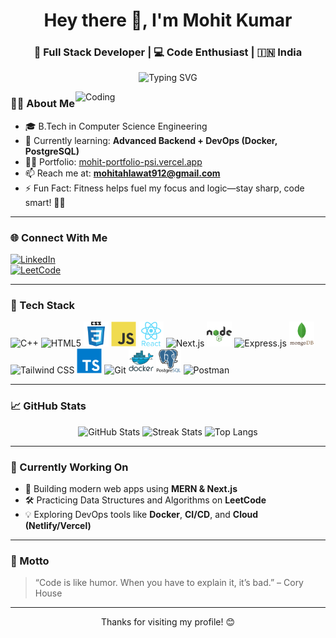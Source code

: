 <h1 align="center">Hey there 👋, I'm Mohit Kumar</h1>
<h3 align="center">🚀 Full Stack Developer | 💻 Code Enthusiast | 🇮🇳 India</h3>

<p align="center">
  <img src="https://readme-typing-svg.demolab.com?font=Fira+Code&weight=500&pause=1000&color=0E75B6&center=true&width=435&lines=Passionate+about+building+cool+stuff!;Love+React%2C+Next.js%2C+Node.js%2C+MongoDB;Always+learning+and+leveling+up+💪" alt="Typing SVG" />
</p>

<img align="right" alt="Coding" width="400" src="https://user-images.githubusercontent.com/55389276/140866485-8fb1c876-9a8f-4d6a-98dc-08c4981eaf70.gif" />

### 👨‍🎓 About Me

- 🎓 B.Tech in Computer Science Engineering  
- 🌱 Currently learning: **Advanced Backend + DevOps (Docker, PostgreSQL)**  
- 👨‍💻 Portfolio: [mohit-portfolio-psi.vercel.app](https://mohit-portfolio-psi.vercel.app)  
- 📫 Reach me at: **mohitahlawat912@gmail.com**  
- ⚡ Fun Fact: Fitness helps fuel my focus and logic—stay sharp, code smart! 🧠🏃

---

### 🌐 Connect With Me

[![LinkedIn](https://img.shields.io/badge/-Mohit%20Kumar-blue?style=flat-square&logo=Linkedin&logoColor=white&link=https://www.linkedin.com/in/mohit-kumar-79866a264/)](https://www.linkedin.com/in/mohit-kumar-79866a264/)  
[![LeetCode](https://img.shields.io/badge/LeetCode%20Profile-FFA116?style=flat-square&logo=LeetCode&logoColor=white)](https://leetcode.com/u/r7GmjvQEYB/)

---

### 🧰 Tech Stack

<p align="left">
  <img src="https://img.icons8.com/color/48/c-plus-plus-logo.png" alt="C++" width="40" height="40"/>
  <img src="https://img.icons8.com/color/48/html-5--v1.png" alt="HTML5" width="40" height="40"/>
  <img src="https://raw.githubusercontent.com/devicons/devicon/master/icons/css3/css3-original-wordmark.svg" alt="CSS3" width="40" height="40"/>
  <img src="https://raw.githubusercontent.com/devicons/devicon/master/icons/javascript/javascript-original.svg" alt="JavaScript" width="40" height="40"/>
  <img src="https://raw.githubusercontent.com/devicons/devicon/master/icons/react/react-original-wordmark.svg" alt="React" width="40" height="40"/>
  <img src="https://img.icons8.com/fluency-systems-regular/50/nextjs.png" alt="Next.js" width="40" height="40"/>
  <img src="https://raw.githubusercontent.com/devicons/devicon/master/icons/nodejs/nodejs-original-wordmark.svg" alt="Node.js" width="40" height="40"/>
  <img src="https://img.icons8.com/ios/50/express-js.png" alt="Express.js" width="40" height="40"/>
  <img src="https://raw.githubusercontent.com/devicons/devicon/master/icons/mongodb/mongodb-original-wordmark.svg" alt="MongoDB" width="40" height="40"/>
  <img src="https://www.vectorlogo.zone/logos/tailwindcss/tailwindcss-icon.svg" alt="Tailwind CSS" width="40" height="40"/>
  <img src="https://raw.githubusercontent.com/devicons/devicon/master/icons/typescript/typescript-original.svg" alt="TypeScript" width="40" height="40"/>
  <img src="https://www.vectorlogo.zone/logos/git-scm/git-scm-icon.svg" alt="Git" width="40" height="40"/>
  <img src="https://raw.githubusercontent.com/devicons/devicon/master/icons/docker/docker-original-wordmark.svg" alt="Docker" width="40" height="40"/>
  <img src="https://raw.githubusercontent.com/devicons/devicon/master/icons/postgresql/postgresql-original-wordmark.svg" alt="PostgreSQL" width="40" height="40"/>
  <img src="https://www.vectorlogo.zone/logos/getpostman/getpostman-icon.svg" alt="Postman" width="40" height="40"/>
</p>

---

### 📈 GitHub Stats

<p align="center">
  <img src="https://github-readme-stats.vercel.app/api?username=Mohit-Kumar-3114&show_icons=true&theme=radical" alt="GitHub Stats" />
  <img src="https://github-readme-streak-stats.herokuapp.com/?user=Mohit-Kumar-3114&theme=radical" alt="Streak Stats" />
  <img src="https://github-readme-stats.vercel.app/api/top-langs/?username=Mohit-Kumar-3114&layout=compact&theme=radical" alt="Top Langs" />
</p>

---

### 🧠 Currently Working On

- 🚀 Building modern web apps using **MERN & Next.js**
- 🛠️ Practicing Data Structures and Algorithms on **LeetCode**
- 💡 Exploring DevOps tools like **Docker**, **CI/CD**, and **Cloud (Netlify/Vercel)**

---

### 💬 Motto

> “Code is like humor. When you have to explain it, it’s bad.” – Cory House

---

<p align="center">Thanks for visiting my profile! 😊</p>



